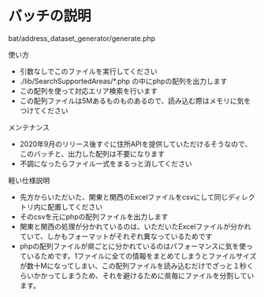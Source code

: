 # バッチの説明


bat/address_dataset_generator/generate.php

使い方

- 引数なしでこのファイルを実行してください
- ./lib/SearchSupportedAreas/*.php の中にphpの配列を出力します
- この配列を使って対応エリア検索を行います
- この配列ファイルは5Mあるものものあるので、読み込む際はメモリに気をつけてください

メンテナンス

- 2020年9月のリリース後すぐに住所APIを提供していただけるそうなので、このバッチと、出力した配列は不要になります
- 不調になったらファイル一式をまるっと消してください

軽い仕様説明

- 先方からいただいた、関東と関西のExcelファイルをcsvにして同じディレクトリ内に配置してください
- そのcsvを元にphpの配列ファイルを出力します
- 関東と関西の処理が分かれているのは、いただいたExcelファイルが分かれていて、しかもフォーマットがそれぞれ異なっているためです
- phpの配列ファイルが県ごとに分かれているのはパフォーマンスに気を使っているためです。1ファイルに全ての情報をまとめてしまうとファイルサイズが数十Mになってしまい、この配列ファイルを読み込むだけでざっと１秒くらいかかってしまうため、それを避けるために県毎にファイルを分割しています。

